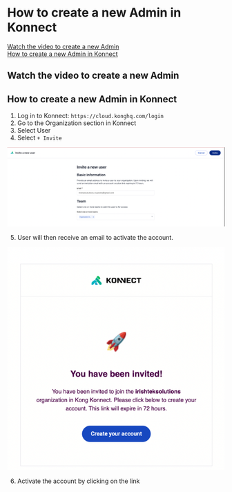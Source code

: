 # How to create a new Admin in Konnect

[Watch the video to create a new Admin](#Watch-the-video-to-create-a-new-Admin) \
[How to create a new Admin in Konnect](#How-to-create-a-new-Admin-in-Konnect)

## Watch the video to create a new Admin
<!--
[![Create a new Admin](./images/activate.png)](https://youtu.be/ "Create a new Admin")
-->
## How to create a new Admin in Konnect

1. Log in to Konnect: `https://cloud.konghq.com/login`
2. Go to the Organization section in Konnect
3. Select User
4. Select `+ Invite`

![Copy Organization ID](./images/invite-user.png)

5. User will then receive an email to activate the account. 
   
![Activate Account](./images/activate.png)

6. Activate the account by clicking on the link

